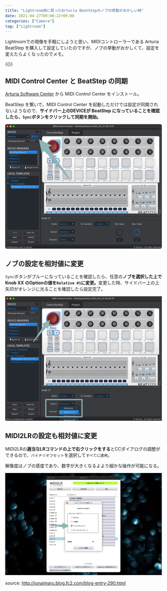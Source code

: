 ```yaml
---
title: "Lightroom用に買ったArturia BeatStepのノブの挙動がおかしい時"
date: 2021-04-27T09:00:22+09:00
categories: ["Camera"]
tag: ["Lightroom"]
---
```


Lightroomでの現像を手軽にしようと思い、MIDIコントローラーである Arturia BeatStep を購入して設定していたのですが、ノブの挙動がおかしくて、設定を変えたらよくなったのでメモ。

{{<ad>}}

## MIDI Control Center と BeatStep の同期

[Arturia Software Center](https://www.arturia.com/v-collection/asc) から MIDI Control Center をインストール。

BeatStep を繋いで、MIDI Control Center を起動しただけでは設定が同期されないようなので、<b>サイドバー上のDEVICEが BeatStep になっていることを確認したら、`Sync`ボタンをクリックして同期を開始。</b>

![](../../../images/LRctrl-beatstep-padvelocitycurve-1.jpg)

## ノブの設定を相対値に変更

`Sync`ボタンがブルーになっていることを確認したら、任意の<b>ノブを選択した上で Knob XX のOptionの値を`Relative #1`に変更。</b>変更した時、サイドバー上の上矢印がオレンジに光ることを確認したら設定完了。

![](../../../images/LRctrl-beatstep-relative1-1.jpg)

## MIDI2LRの設定も相対値に変更

MIDI2LRの<b>適当なLRコマンドの上で右クリックをする</b>とCCダイアログの調整ができるので、`バイナリオフセット`を選択して`すべてに適用`。

解像度はノブの感度であり、数字が大きくなるよより細かな操作が可能になる。

![](../../../images/LRctrl-beatstep-relative1-2.jpg)

source: http://junaimaru.blog.fc2.com/blog-entry-290.html